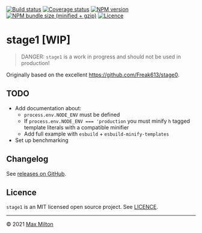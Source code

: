 [![Build status](https://img.shields.io/github/workflow/status/MaxMilton/stage1/ci)](https://github.com/MaxMilton/stage1/actions)
[![Coverage status](https://img.shields.io/codeclimate/coverage/MaxMilton/stage1)](https://codeclimate.com/github/MaxMilton/stage1)
[![NPM version](https://img.shields.io/npm/v/stage1.svg)](https://www.npmjs.com/package/stage1)
[![NPM bundle size (minified + gzip)](https://img.shields.io/bundlephobia/minzip/stage1.svg)](https://bundlephobia.com/result?p=stage1)
[![Licence](https://img.shields.io/github/license/MaxMilton/stage1.svg)](https://github.com/MaxMilton/stage1/blob/master/LICENSE)

# stage1 [WIP]

> DANGER: `stage1` is a work in progress and should not be used in production!

Originally based on the excellent <https://github.com/Freak613/stage0>.

## TODO

- Add documentation about:
  - `process.env.NODE_ENV` must be defined
  - If `process.env.NODE_ENV === 'production` you must minify `h` tagged template literals with a compatible minifier
  - Add full example with `esbuild` + `esbuild-minify-templates`
- Set up benchmarking

## Changelog

See [releases on GitHub](https://github.com/MaxMilton/stage1/releases).

## Licence

`stage1` is an MIT licensed open source project. See [LICENCE](https://github.com/MaxMilton/stage1/blob/master/LICENCE).

---

© 2021 [Max Milton](https://maxmilton.com)
